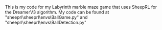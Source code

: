 This is my code for my Labyrinth marble maze game that uses SheepRL for the DreamerV3 algorithm. My code can be found at "sheeprl\sheeprl\envs\BallGame.py" and "sheeprl\sheeprl\envs\BallDetection.py"
